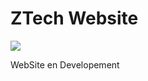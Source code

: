 # ZTech Website

<img src="https://i.postimg.cc/bv2jKTzM/Adobe-Express-20231210-1925360-1.png">

WebSite en Developement

<p align="center">  
  <picture>
    <source media="(prefers-color-scheme: dark)" srcset="https://i.postimg.cc/KzPKjBNn/footer-Dark.png">
    <source media="(prefers-color-scheme: light)" srcset="https://i.postimg.cc/C5wRq5P9/footer-Light.png">
                    <svg class="squiggly-separator" width="671" height="11" viewBox="0 0 671 11" fill="none" xmlns="http://www.w3.org/2000/svg">
                        <path d="M1 5.50108C6.067 0.834078 11.133 0.834078 16.2 5.50108C21.267 10.1681 26.333 10.1681 31.4 5.50108C36.467 0.834078 41.533 0.834078 46.6 5.50108C51.667 10.1681 56.733 10.1681 61.8 5.50108C66.867 0.834078 71.933 0.834078 77 5.50108C82.067 10.1681 87.133 10.1681 92.2 5.50108C97.267 0.834078 102.333 0.834078 107.4 5.50108C112.467 10.1681 117.533 10.1681 122.6 5.50108C127.667 0.834078 132.733 0.834078 137.8 5.50108C142.867 10.1681 147.933 10.1681 153 5.50108C158.067 0.834078 163.133 0.833925 168.2 5.50093C173.267 10.1679 178.333 10.1679 183.4 5.50093C188.467 0.833925 193.533 0.833129 198.6 5.50013C203.667 10.1671 208.733 10.1671 213.8 5.50013C218.867 0.833129 223.933 0.832141 229 5.49914C234.067 10.1661 239.133 10.1661 244.2 5.49914C249.267 0.832141 254.333 0.83121 259.4 5.49821C264.467 10.1652 269.533 10.1652 274.6 5.49821C279.667 0.83121 284.733 0.830333 289.8 5.49733C294.867 10.1643 299.933 10.1643 305 5.49733C310.067 0.830333 315.133 0.829517 320.2 5.49652C325.267 10.1635 330.333 10.1635 335.4 5.49652C340.467 0.829517 345.533 0.828754 350.6 5.49575C355.667 10.1628 360.733 10.1628 365.8 5.49575C370.867 0.828754 375.933 0.827808 381 5.49481C386.067 10.1618 391.133 10.1618 396.2 5.49481C401.267 0.827808 406.333 0.826755 411.4 5.49375C416.467 10.1608 421.533 10.1608 426.6 5.49375C431.667 0.826755 436.733 0.825755 441.8 5.49276C446.867 10.1598 451.933 10.1598 457 5.49276C462.067 0.825755 467.133 0.824817 472.2 5.49182C477.267 10.1588 482.333 10.1588 487.4 5.49182C492.467 0.824817 497.533 0.824049 502.6 5.49105C507.667 10.158 512.733 10.158 517.8 5.49105C522.867 0.824049 527.933 0.823288 533 5.49029C538.067 10.1573 543.133 10.1573 548.2 5.49029C553.267 0.823288 558.333 0.822339 563.4 5.48934C568.467 10.1563 573.533 10.1563 578.6 5.48934C583.667 0.822339 588.733 0.821289 593.8 5.48829C598.867 10.1553 603.933 10.1553 609 5.48829C614.067 0.821289 619.133 0.820289 624.2 5.48729C629.267 10.1543 634.333 10.1543 639.4 5.48729C644.467 0.820289 649.533 0.819349 654.6 5.48635C659.667 10.1533 664.733 10.1533 669.8 5.48635" stroke="var(--md-ref-palette-tertiary80)" stroke-width="2" stroke-linecap="round"/>
                    </svg>
  </picture>
</p>
